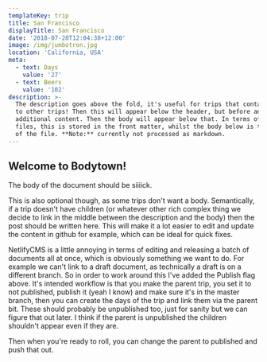 ```yaml
---
templateKey: trip
title: San Francisco
displayTitle: San Francisco
date: '2018-07-28T12:04:38+12:00'
image: /img/jumbotron.jpg
location: 'California, USA'
meta:
  - text: Days
    value: '27'
  - text: Beers
    value: '102'
description: >-
  The description goes above the fold, it's useful for trips that contain links
  to other trips! Then this will appear below the header, but before any
  additional content. Then the body will appear below that. In terms of Markdown
  files, this is stored in the front matter, whilst the body below is the body
  of the file. **Note:** currently not processed as markdown.
---
```


## Welcome to Bodytown!

The body of the document should be siiiick.

This is also optional though, as some trips don't want a body. Semantically, if a trip doesn't have children (or whatever other rich complex thing we decide to link in the middle between the description and the body) then the post should be written here. This will make it a lot easier to edit and update the content in github for example, which can be ideal for quick fixes.

NetlifyCMS is a little annoying in terms of editing and releasing a batch of documents all at once, which is obviously something we want to do. For example we can't link to a draft document, as technically a draft is on a different branch. So in order to work around this I've added the Publish flag above. It's intended workflow is that you make the parent trip, you set it to not published, publish it (yeah I know) and make sure it's in the master branch, then you can create the days of the trip and link them via the parent bit. These should probably be unpublished too, just for sanity but we can figure that out later. I think if the parent is unpublished the children shouldn't appear even if they are.

Then when you're ready to roll, you can change the parent to published and push that out.
